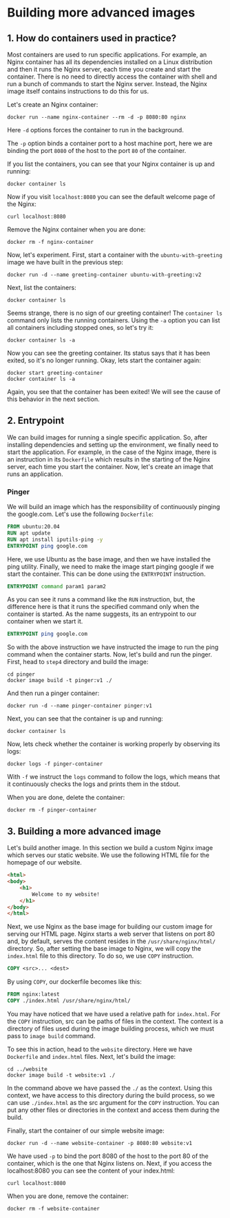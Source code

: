 # Building more advanced images

## 1. How do containers used in practice?
Most containers are used to run specific applications. For example, an Nginx container has all its dependencies installed on a Linux distribution and then it runs the Nginx server, each time you create and start the container. There is no need to directly access the container with shell and run a bunch of commands to start the Nginx server. Instead, the Nginx image itself contains instructions to do this for us.

Let's create an Nginx container:
```
docker run --name nginx-container --rm -d -p 8080:80 nginx
```
Here `-d` options forces the container to run in the background.

The `-p` option binds a container port to a host machine port, here we are binding the port `8080` of the host to the port `80` of the container.

If you list the containers, you can see that your Nginx container is up and running:
```
docker container ls
```
Now if you visit `localhost:8080` you can see the default welcome page of the Nginx:
```
curl localhost:8080
```
Remove the Nginx container when you are done:
```
docker rm -f nginx-container
```

Now, let's experiment. First, start a container with the `ubuntu-with-greeting` image we have built in the previous step:
```
docker run -d --name greeting-container ubuntu-with-greeting:v2
```
Next, list the containers:
```
docker container ls
```
Seems strange, there is no sign of our greeting container! The `container ls` command only lists the running containers. Using the `-a` option you can list all containers including stopped ones, so let's try it:
```
docker container ls -a
```
Now you can see the greeting container.
Its status says that it has been exited, so it's no longer running.
Okay, lets start the container again:
```
docker start greeting-container
docker container ls -a
```
Again, you see that the container has been exited! We will see the cause of this behavior in the next section.

## 2. Entrypoint
We can build images for running a single specific application. So, after installing dependencies and setting up the environment, we finally need to start the application. For example, in the case of the Nginx image, there is an instruction in its `Dockerfile` which results in the starting of the Nginx server, each time you start the container. Now, let's create an image that runs an application. 
### Pinger
We will build an image which has the responsibility of continuously pinging the google.com.
Let's use the following `Dockerfile`:
```dockerfile
FROM ubuntu:20.04
RUN apt update
RUN apt install iputils-ping -y
ENTRYPOINT ping google.com
```
Here, we use Ubuntu as the base image, and then we have installed the ping utility. Finally, we need to make the image start pinging google if we start the container. This can be done using the `ENTRYPOINT` instruction.
```dockerfile
ENTRYPOINT command param1 param2
```
As you can see it runs a command like the `RUN` instruction, but, the difference here is that it runs the specified command only when the container is started. As the name suggests, its an entrypoint to our container when we start it. 
```dockerfile
ENTRYPOINT ping google.com
```
So with the above instruction we have instructed the image to run the ping command when the container starts.
Now, let's build and run the pinger.
First, head to `step4` directory and build the image:
```
cd pinger
docker image build -t pinger:v1 ./
```
And then run a pinger container:
```
docker run -d --name pinger-container pinger:v1
```
Next, you can see that the container is up and running:
```
docker container ls
```
Now, lets check whether the container is working properly by observing its logs:
```
docker logs -f pinger-container
```
With `-f` we instruct the `logs` command to follow the logs, which means that it continuously checks the logs and prints them in the stdout.

When you are done, delete the container:
```
docker rm -f pinger-container
```

## 3. Building a more advanced image
Let's build another image. In this section we build a custom Nginx image which serves our static website.
We use the following HTML file for the homepage of our website.
```html
<html>
<body>
    <h1>
        Welcome to my website!
    </h1>
</body>
</html>
```
Next, we use Nginx as the base image for building our custom image for serving our HTML page. Nginx starts a web server that listens on port 80 and, by default, serves the content resides in the `/usr/share/nginx/html/` directory. So, after setting the base image to Nginx, we will copy the `index.html` file to this directory. To do so, we use `COPY` instruction.
```dockerfile
COPY <src>... <dest>
```
By using `COPY`, our dockerfile becomes like this:
```dockerfile
FROM nginx:latest
COPY ./index.html /usr/share/nginx/html/
```
You may have noticed that we have used a relative path for `index.html`. For the `COPY` instruction, src can be paths of files in the context. The context is a directory of files used during the image building process, which we must pass to `image build` command. 

To see this in action, head to the `website` directory. Here we have `Dockerfile` and `index.html` files. Next, let's build the image:
```
cd ../website
docker image build -t website:v1 ./
```
In the command above we have passed the `./` as the context. Using this context, we have access to this directory during the build process, so we can use `./index.html` as the src argument for the `COPY` instruction.
You can put any other files or directories in the context and access them during the build.

Finally, start the container of our simple website image:
```
docker run -d --name website-container -p 8080:80 website:v1
```
We have used `-p` to bind the port 8080 of the host to the port 80 of the container, which is the one that Nginx listens on. Next, if you access the localhost:8080 you can see the content of your index.html:
```
curl localhost:8080
```
When you are done, remove the container:
```
docker rm -f website-container
```
